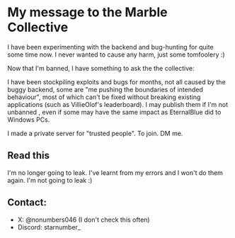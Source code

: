 # My message to the Marble Collective 
I have been experimenting with the backend and bug-hunting for quite some time now. I never wanted to cause any harm, just some tomfoolery :)

Now that I'm banned, I have something to ask the  the collective: 

I have been stockpiling exploits and bugs for months, not all caused by the buggy backend, some are "me pushing the boundaries of intended behaviour", most of which can't be fixed without breaking existing applications (such as VillieOlof's leaderboard).
I may publish them if I'm not unbanned , even if some may have the same impact as EternalBlue did to Windows PCs.

I made a private server for "trusted people". To join. DM me.

## Read this
I'm no longer going to leak. I've learnt from my errors and I won't do them again. I'm not going to leak :)

## Contact:
- X: @nonumbers046 (I don't check this often)
- Discord: starnumber_
